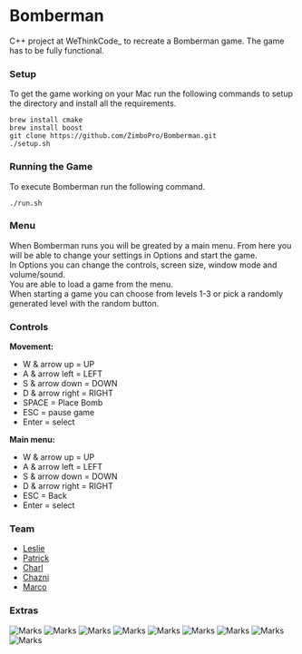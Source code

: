 # Bomberman

C++ project at WeThinkCode\_ to recreate a Bomberman game. The game has to be fully functional.

### Setup 

To get the game working on your Mac run the following commands to setup the directory
and install all the requirements. 
```
brew install cmake
brew install boost
git clone https://github.com/ZimboPro/Bomberman.git
./setup.sh
```

### Running the Game

To execute Bomberman run the following command. 
```
./run.sh
```

### Menu

When Bomberman runs you will be greated by a main menu. From here you will be able to change your settings in Options and start the game.  
In Options you can change the controls, screen size, window mode and volume/sound.  
You are able to load a game from the menu.  
When starting a game you can choose from levels 1-3 or pick a randomly generated level with the random button.  

### Controls

**Movement:**
-	W & arrow up = UP  
-	A & arrow left = LEFT  
-	S & arrow down = DOWN  
-	D & arrow right = RIGHT  
-	SPACE = Place Bomb  
-	ESC = pause game  
-	Enter = select  
  
**Main menu:**
-	W & arrow up = UP  
-	A & arrow left = LEFT  
-	S & arrow down = DOWN  
-	D & arrow right = RIGHT  
-	ESC = Back  
-	Enter = select  
  

### Team

- <a href="https://github.com/ZimboPro">Leslie</a>  
- <a href="https://github.com/P-Russell">Patrick</a>  
- <a href="https://github.com/cdpauwels">Charl</a>  
- <a href="https://github.com/ChazniK">Chazni</a>  
- <a href="https://github.com/Moondog360">Marco</a>

### Extras

![Marks](https://img.shields.io/badge/Language-c%2B%2B-red.svg)
![Marks](https://img.shields.io/badge/OS-Mac-red.svg)
![Marks](https://img.shields.io/badge/Leslie-Engine-blue.svg)
![Marks](https://img.shields.io/badge/Marco-Graphics-blue.svg)
![Marks](https://img.shields.io/badge/Patrick-AI-blue.svg)
![Marks](https://img.shields.io/badge/Chazne-Map-blue.svg)
![Marks](https://img.shields.io/badge/Charl-Menu-blue.svg)
![Marks](https://img.shields.io/badge/State-Linker%20Error-red.svg)
![Marks](https://img.shields.io/badge/score-112%25-brightgreen.svg)

